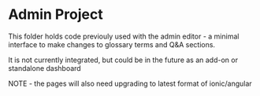 # Admin Project

This folder holds code previouly used with the admin editor - a minimal interface to make changes to glossary terms and Q&A sections.

It is not currently integrated, but could be in the future as an add-on or standalone dashboard

NOTE - the pages will also need upgrading to latest format of ionic/angular
